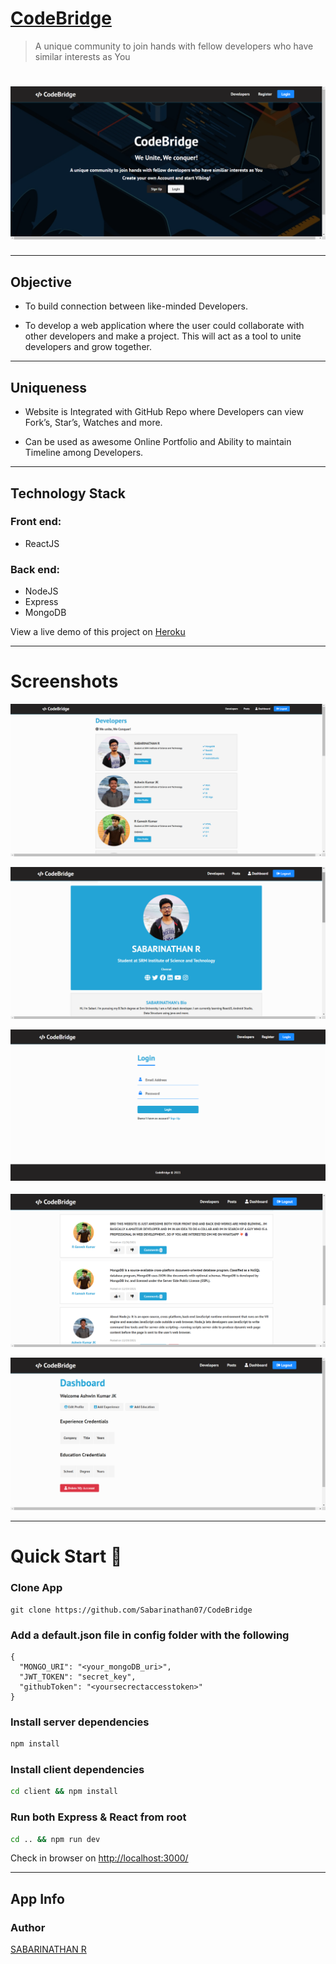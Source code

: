 # [CodeBridge](https://code-bridge.herokuapp.com/)

> A unique community to join hands with fellow developers who have similar interests as You

<h1 align="center">
<a href="https://code-bridge.herokuapp.com/">
<img src="https://github.com/Sabarinathan07/CodeBridge/blob/master/Screenshots/ss1.png?raw=true" />
</h1></a>

---
## Objective 

* To build connection between like-minded Developers.

* To develop a web application where the user could collaborate with other developers and make a project. This will act as  a tool to unite developers and grow together.

---
## Uniqueness

* Website is Integrated with GitHub Repo where Developers can view Fork’s, Star’s, Watches and more.

* Can be used as awesome Online Portfolio and
Ability to maintain Timeline among Developers.


---
## Technology Stack
### Front end: 
* ReactJS
### Back end:
* NodeJS 
* Express
* MongoDB



View a live demo of this project on [Heroku](https://code-bridge.herokuapp.com/)

---
# Screenshots

![alt text](https://github.com/Sabarinathan07/CodeBridge/blob/master/Screenshots/ss4.png?raw=true)

![alt text](https://github.com/Sabarinathan07/CodeBridge/blob/master/Screenshots/ss8.png?raw=true)

![alt text](https://github.com/Sabarinathan07/CodeBridge/blob/master/Screenshots/ss9.png?raw=true)

![alt text](https://github.com/Sabarinathan07/CodeBridge/blob/master/Screenshots/ss3.png?raw=true)

![alt text](https://github.com/Sabarinathan07/CodeBridge/blob/master/Screenshots/ss2.png?raw=true)

---

# Quick Start 🚀

### Clone App

``` 
git clone https://github.com/Sabarinathan07/CodeBridge
```


### Add a default.json file in config folder with the following

```
{
  "MONGO_URI": "<your_mongoDB_uri>",
  "JWT_TOKEN": "secret_key",
  "githubToken": "<yoursecrectaccesstoken>"
}
```

### Install server dependencies

```bash
npm install
```

### Install client dependencies

```bash
cd client && npm install
```

### Run both Express & React from root

```bash
cd .. && npm run dev
```

Check in browser on [http://localhost:3000/](http://localhost:3000/)

---

## App Info

### Author

[SABARINATHAN R](https://github.com/Sabarinathan07)


